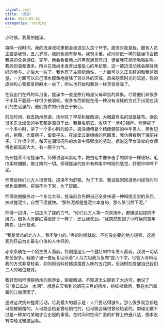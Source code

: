 ```yaml
---
layout: post
title: "搓澡"
date: 2023-05-02
categories: reading
---
```


小时候，我最怕搓澡。

每隔一段时间，我的洗澡流程里都会被迫加入这个环节。服务对象是我，服务人员主要是我爸，五六岁前，我妈也偶有参与。我爸手重，如同砂纸一样的搓澡巾会把我搓的全身通红，完毕，他会看着地上的黑泥满意而归，徒留我在厕所嗷嗷乱叫。我妈则温和很多。所以在我尚未发育出羞耻心的年纪里，这一被迫活动我会期待我妈的参与。之后大一些了，我也有了主观能动性，一方面可以义正言辞的和我爸商量，一方面可以自己浑水摸鱼地搓除了背以外的区域。后来随着时光的流逝，我的皮肤和心智都变得麻木一些了，所以也开始和我爸一样享受搓澡了。

在我出门在外的年月里，搓澡巾一直是旅行箱里父母牵挂的具象。尽管他们和很多干木耳干蘑菇一样很少被消耗。很多东西都是在用一种没有消耗的方式下出现在我们的生活里的，他们提供的价值在于安心。

前段时间，我去扬州旅游。扬州除了早茶和瘦西湖，大概最有名的就是搓背。据说很多东北澡堂的手艺都是源自于此。我慕名前去，收获了一场4D相声。师傅搓了一个多小时，讲了一个多小时的段子。搓澡师傅是个精瘦健硕的中年男人，黑色短裤，拖鞋，光着膀子，留着平头。在澡堂云雾缭绕的氛围里，我仿佛看到了骆驼祥子。工作很辛苦，每天在潮湿闷热的水雾中高强度的劳动。据说这里女澡堂的女师傅也都高高大大，有一膀子力气。

扬州搓背不用搓澡巾。师傅说这叫裹毛巾，把白毛巾像拳击手的绑带一样缠好。毛巾柔软细腻，像江南的一切。师傅搓澡的技术有种柔中带刚的感觉，舒缓中哗哗下泥。

师傅说你们北方人很奇怪，搓澡不为舒服，为了下泥。我说我刚知道扬州搓背的时候也很费解，搓澡不为下泥，为了舒服。

师傅说他服务过一个东北大哥，搓澡前会先把自己全身抹遍一种叫搓泥宝的东西。抹过搓泥宝，自然下泥就快。“那些泥都是搓泥宝本身的，那么脏当然下泥。”

师傅一边讲，一边加大了搓的力气。“你们北方人第一次来扬州，都嫌这边搓的不用力。很多大哥都红得跟虾子一样了，还让我使劲。“我突然想到了小时候的童年阴影，让他轻点。

“我是很怂的北方人，我不受力的。”疼的时候就说、不在没必要的地方逞强，这是我到目前为止最有价值的人生经验。

赤条条躺在一个陌生男人面前，特别是这么一个健壮的中年男人面前，我说一切话都怂很多。我脑子里一直反复回荡着“人为刀俎我为鱼肉”这八个字。尽管大哥料理我的方式非常轻柔，如同用调料轻拂揉搓要入味的五花肉，但我时刻提醒自己我们二人的地位悬殊。

我转而和师傅聊扬州的旅游业，聊瘦西湖。不知道怎么聊到了大运河，他说了句“京口瓜洲一水间”。想想白天看到的烟花三月的扬州，桃红柳绿间，我在水汽氤氲的江南里困了。

通过这次扬州搓背活动，给我最大的启示是：人只要活得够久，那么很多观念都是可能被颠覆的。人可能会热爱曾经惧怕的，也可能会痛恨曾经热爱的。南辕北辙不过是一种某时某地才会出现的事情，在时间和空间广袤的旷野上四通八达，根本没有南辕北辙这回事。
